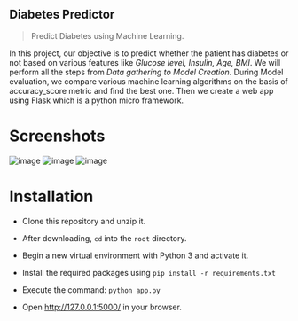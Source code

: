 
## Diabetes Predictor
> Predict Diabetes using Machine Learning.

In this project, our objective is to predict whether the patient has diabetes or not based on various features like *Glucose level, Insulin, Age, BMI*. We will perform all the steps from *Data gathering to Model Creation.* During Model evaluation, we compare various machine learning algorithms on the basis of accuracy_score metric and find the best one. Then we create a web app using Flask which is a python micro framework.


# Screenshots

![image](https://user-images.githubusercontent.com/103130321/230306138-8b1e639b-7456-413e-91a3-d662e656566a.png)
![image](https://user-images.githubusercontent.com/103130321/230305978-694c1a37-dcf4-4d9c-bd25-4c97879120a1.png)
![image](https://user-images.githubusercontent.com/103130321/230306055-d8368e0b-0111-457b-b0ee-9546a01f26fe.png)


# Installation

- Clone this repository and unzip it.

- After downloading, `cd` into the `root` directory.

- Begin a new virtual environment with Python 3 and activate it.

- Install the required packages using 
   `pip install -r requirements.txt`

- Execute the command:
   `python app.py`

- Open http://127.0.0.1:5000/ in your browser.
